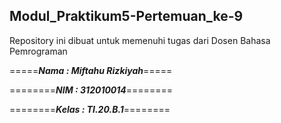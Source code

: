 ## Modul_Praktikum5-Pertemuan_ke-9
Repository ini dibuat untuk memenuhi tugas dari Dosen Bahasa Pemrograman
<br>


=====***Nama : Miftahu Rizkiyah***=====

========***NIM  : 312010014***========

========***Kelas : TI.20.B.1***========
